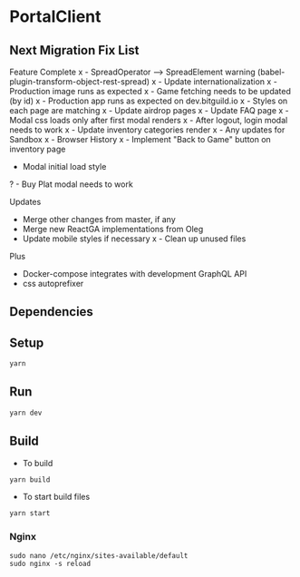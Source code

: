 # PortalClient

## Next Migration Fix List
Feature Complete
x - SpreadOperator --> SpreadElement warning (babel-plugin-transform-object-rest-spread)
x - Update internationalization
x - Production image runs as expected
x - Game fetching needs to be updated (by id)
x - Production app runs as expected on dev.bitguild.io
x - Styles on each page are matching
x - Update airdrop pages
x - Update FAQ page
x - Modal css loads only after first modal renders
x - After logout, login modal needs to work
x - Update inventory categories render
x - Any updates for Sandbox
x - Browser History
x - Implement "Back to Game" button on inventory page
- Modal initial load style

? - Buy Plat modal needs to work

Updates
- Merge other changes from master, if any
- Merge new ReactGA implementations from Oleg
- Update mobile styles if necessary
x - Clean up unused files

Plus
- Docker-compose integrates with development GraphQL API
- css autoprefixer

## Dependencies

## Setup

```bash
yarn
```

## Run

```bash
yarn dev
```

## Build

- To build
```bash
yarn build
```

- To start build files
```bash
yarn start
```

### Nginx

```
sudo nano /etc/nginx/sites-available/default
sudo nginx -s reload
```

